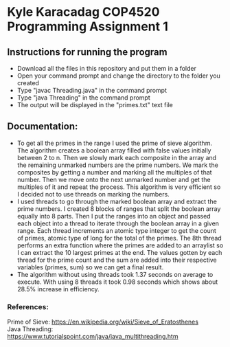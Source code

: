 # Kyle Karacadag COP4520 Programming Assignment 1

## Instructions for running the program
 - Download all the files in this repository and put them in a folder
 - Open your command prompt and change the directory to the folder you created
 - Type "javac Threading.java" in the command prompt
 - Type "java Threading" in the command prompt
 - The output will be displayed in the "primes.txt" text file

## Documentation:
 - To get all the primes in the range I used the prime of sieve algorithm. The algorithm creates a boolean array filled with false values initially between 2 to n. Then we slowly mark each composite in the array and the remaining unmarked numbers are the prime numbers. We mark the composites by getting a number and marking all the multiples of that number. Then we move onto the next unmarked number and get the multiples of it and repeat the process. This algorithm is very efficient so I decided not to use threads on marking the numbers.
 - I used threads to go through the marked boolean array and extract the prime numbers. I created 8 blocks of ranges that split the boolean array equally into 8 parts. Then I put the ranges into an object and passed each object into a thread to iterate through the boolean array in a given range. Each thread increments an atomic type integer to get the count of primes, atomic type of long for the total of the primes. The 8th thread performs an extra function where the primes are added to an arraylist so I can extract the 10 largest primes at the end. The values gotten by each thread for the prime count and the sum are added into their respective variables (primes, sum) so we can get a final result.
 - The algorithm without using threads took 1.37 seconds on average to execute. With using 8 threads it took 0.98 seconds which shows about 28.5% increase in efficiency.

### References:
Prime of Sieve: https://en.wikipedia.org/wiki/Sieve_of_Eratosthenes <br/>
Java Threading: https://www.tutorialspoint.com/java/java_multithreading.htm
